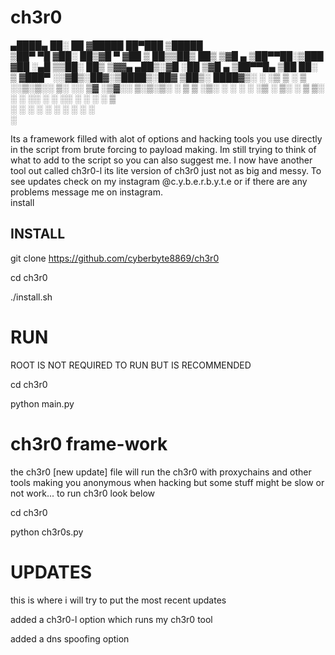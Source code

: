 # ch3r0


 ▄████▄   ██░ ██ ▓█████  ██▀███   ▒█████  
▒██▀ ▀█  ▓██░ ██▒▓█   ▀ ▓██ ▒ ██▒▒██▒  ██▒
▒▓█    ▄ ▒██▀▀██░▒███   ▓██ ░▄█ ▒▒██░  ██▒
▒▓▓▄ ▄██▒░▓█ ░██ ▒▓█  ▄ ▒██▀▀█▄  ▒██   ██░
▒ ▓███▀ ░░▓█▒░██▓░▒████▒░██▓ ▒██▒░ ████▓▒░
░ ░▒ ▒  ░ ▒ ░░▒░▒░░ ▒░ ░░ ▒▓ ░▒▓░░ ▒░▒░▒░ 
  ░  ▒    ▒ ░▒░ ░ ░ ░  ░  ░▒ ░ ▒░  ░ ▒ ▒░ 
░         ░  ░░ ░   ░     ░░   ░ ░ ░ ░ ▒  
░ ░       ░  ░  ░   ░  ░   ░         ░ ░  
░                                                                                        
                                               
Its a framework filled with alot of options and hacking tools you use directly in the script from brute forcing to payload making.
Im still trying to think of what to add to the script so you can also suggest me.
I now have another tool out called ch3r0-l its lite version of ch3r0 just not as big and messy.
To see updates check on my instagram @c.y.b.e.r.b.y.t.e or if there are any problems message me on instagram.     
install

## **INSTALL**
git clone https://github.com/cyberbyte8869/ch3r0

cd ch3r0

./install.sh

# RUN
ROOT IS NOT REQUIRED TO RUN BUT IS RECOMMENDED

cd ch3r0

python main.py

# ch3r0 frame-work


the ch3r0 [new update] file will run the ch3r0 with proxychains and other tools making you anonymous when hacking but some stuff might be slow or not work... to run ch3r0 look below

cd ch3r0

python ch3r0s.py

# UPDATES
this is where i will try to put the most recent updates

added a ch3r0-l option which runs my ch3r0 tool

added a dns spoofing option
